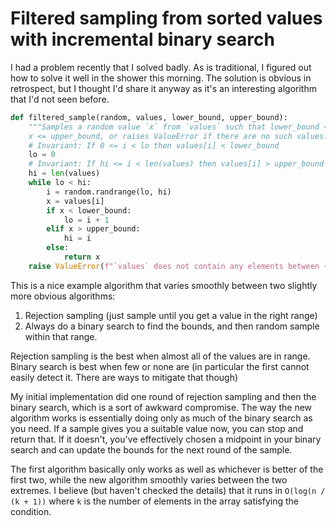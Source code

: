 # Filtered sampling from sorted values with incremental binary search

I had a problem recently that I solved badly. As is traditional, I figured out how to solve it well in the shower this morning.
The solution is obvious in retrospect, but I thought I'd share it anyway as it's an interesting algorithm that I'd not seen before.

```python
def filtered_sample(random, values, lower_bound, upper_bound):
    """Samples a random value `x` from `values` such that lower_bound <=
    x <= upper_bound, or raises ValueError if there are no such values."""
    # Invariant: If 0 <= i < lo then values[i] < lower_bound
    lo = 0
    # Invariant: If hi <= i < len(values) then values[i] > upper_bound
    hi = len(values)
    while lo < hi:
        i = random.randrange(lo, hi)
        x = values[i]
        if x < lower_bound:
            lo = i + 1
        elif x > upper_bound:
            hi = i
        else:
            return x
    raise ValueError(f"`values` does not contain any elements between {lower_bound} and {upper_bound}")
```

This is a nice example algorithm that varies smoothly between two slightly more obvious algorithms:

1. Rejection sampling (just sample until you get a value in the right range)
2. Always do a binary search to find the bounds, and then random sample within that range.

Rejection sampling is the best when almost all of the values are in range. Binary search is best when few or none are (in particular the first cannot easily detect it. There are ways to mitigate that though)

My initial implementation did one round of rejection sampling and then the binary search, which is a sort of awkward compromise. 
The way the new algorithm works is essentially doing only as much of the binary search as you need. If a sample gives you a suitable value now, you can stop and return that.
If it doesn't, you've effectively chosen a midpoint in your binary search and can update the bounds for the next round of the sample.

The first algorithm basically only works as well as whichever is better of the first two, while
the new algorithm smoothly varies between the two extremes. I believe (but haven't checked the details) that it runs in `O(log(n / (k + 1))` where `k` is the number of elements in the array satisfying the condition.
